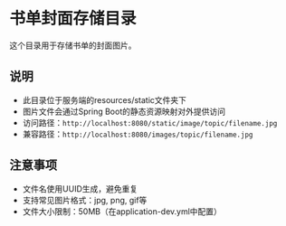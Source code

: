 # 书单封面存储目录

这个目录用于存储书单的封面图片。

## 说明
- 此目录位于服务端的resources/static文件夹下
- 图片文件会通过Spring Boot的静态资源映射对外提供访问
- 访问路径：`http://localhost:8080/static/image/topic/filename.jpg`
- 兼容路径：`http://localhost:8080/images/topic/filename.jpg`

## 注意事项
- 文件名使用UUID生成，避免重复
- 支持常见图片格式：jpg, png, gif等
- 文件大小限制：50MB（在application-dev.yml中配置）
